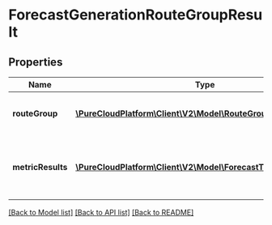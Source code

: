 # ForecastGenerationRouteGroupResult

## Properties
Name | Type | Description | Notes
------------ | ------------- | ------------- | -------------
**routeGroup** | [**\PureCloudPlatform\Client\V2\Model\RouteGroupAttributes**](RouteGroupAttributes.md) | The route group this result represents | [optional] 
**metricResults** | [**\PureCloudPlatform\Client\V2\Model\ForecastTimeSeriesResult[]**](ForecastTimeSeriesResult.md) | The generation results for the associated route group | [optional] 

[[Back to Model list]](../README.md#documentation-for-models) [[Back to API list]](../README.md#documentation-for-api-endpoints) [[Back to README]](../README.md)


